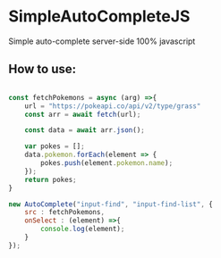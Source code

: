 # SimpleAutoCompleteJS
Simple auto-complete server-side 100% javascript

## How to use:

```Javascript

const fetchPokemons = async (arg) =>{
    url = "https://pokeapi.co/api/v2/type/grass"
    const arr = await fetch(url);

    const data = await arr.json();

    var pokes = [];
    data.pokemon.forEach(element => {
        pokes.push(element.pokemon.name);
    });
    return pokes;
}

new AutoComplete("input-find", "input-find-list", {
    src : fetchPokemons,
    onSelect : (element) =>{
        console.log(element);
    }
});
```
